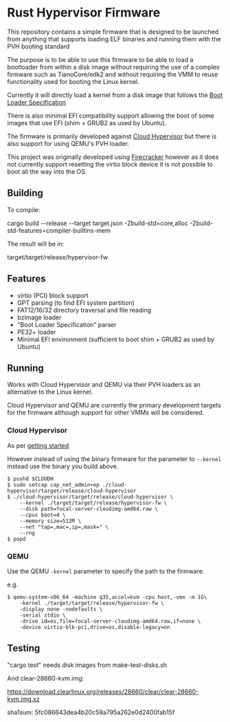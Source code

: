 # Rust Hypervisor Firmware

This repository contains a simple firmware that is designed to be launched from
anything that supports loading ELF binaries and running them with the
PVH booting standard

The purpose is to be able to use this firmware to be able to load a
bootloader from within a disk image without requiring the use of a complex
firmware such as TianoCore/edk2 and without requiring the VMM to reuse
functionality used for booting the Linux kernel.

Currently it will directly load a kernel from a disk image that follows the
[Boot Loader Specification](https://systemd.io/BOOT_LOADER_SPECIFICATION)

There is also minimal EFI compatibility support allowing the boot of some
images that use EFI (shim + GRUB2 as used by Ubuntu).

The firmware is primarily developed against [Cloud
Hypervisor](https://github.com/cloud-hypervisor/cloud-hypervisor) but there is
also support for using QEMU's PVH loader.

This project was originally developed using
[Firecracker](https://github.com/firecracker-microvm) however as it does not
currently support resetting the virtio block device it is not possible to boot
all the way into the OS.

## Building

To compile:

cargo build --release --target target.json -Zbuild-std=core,alloc -Zbuild-std-features=compiler-builtins-mem

The result will be in:

target/target/release/hypervisor-fw

## Features

* virtio (PCI) block support
* GPT parsing (to find EFI system partition)
* FAT12/16/32 directory traversal and file reading
* bzImage loader
* "Boot Loader Specification" parser
* PE32+ loader
* Minimal EFI environment (sufficient to boot shim + GRUB2 as used by Ubuntu)

## Running

Works with Cloud Hypervisor and QEMU via their PVH loaders as an alternative to
the Linux kernel.

Cloud Hypervisor and QEMU are currently the primary development targets for the
firmware although support for other VMMs will be considered.

### Cloud Hypervisor

As per [getting
started](https://github.com/cloud-hypervisor/cloud-hypervisor/blob/master/README.md#2-getting-started)

However instead of using the binary firmware for the parameter to `--kernel`
instead use the binary you build above.

```
$ pushd $CLOUDH
$ sudo setcap cap_net_admin+ep ./cloud-hypervisor/target/release/cloud-hypervisor
$ ./cloud-hypervisor/target/release/cloud-hypervisor \
	--kernel ./target/target/release/hypervisor-fw \
	--disk path=focal-server-cloudimg-amd64.raw \
	--cpus boot=4 \
	--memory size=512M \
	--net "tap=,mac=,ip=,mask=" \
	--rng
$ popd
```

### QEMU

Use the QEMU `-kernel` parameter to specify the path to the firmware.

e.g.

```
$ qemu-system-x86_64 -machine q35,accel=kvm -cpu host,-vmx -m 1G\
    -kernel ./target/target/release/hypervisor-fw \
    -display none -nodefaults \
    -serial stdio \
    -drive id=os,file=focal-server-cloudimg-amd64.raw,if=none \
    -device virtio-blk-pci,drive=os,disable-legacy=on
```

## Testing

"cargo test" needs disk images from make-test-disks.sh

And clear-28660-kvm.img:

https://download.clearlinux.org/releases/28660/clear/clear-28660-kvm.img.xz

sha1sum: 5fc086643dea4b20c59a795a262e0d2400fab15f
